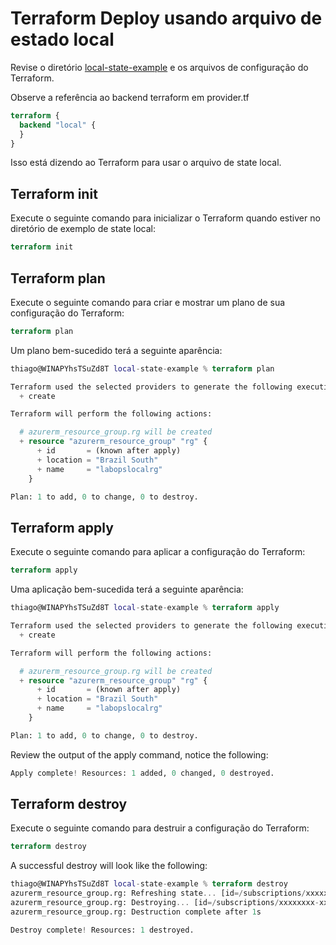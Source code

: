 # Terraform Deploy usando arquivo de estado local

Revise o diretório [local-state-example](https://github.com/thiago88sp/terraform-treinamento/tree/master/3-terraform-state/local-state-example) e os arquivos de configuração do Terraform.

Observe a referência ao backend terraform em provider.tf

```terraform
terraform {
  backend "local" {
  }
}
```

Isso está dizendo ao Terraform para usar o arquivo de state local.

## Terraform init

Execute o seguinte comando para inicializar o Terraform quando estiver no diretório de exemplo de state local:

```terraform
terraform init
```

## Terraform plan

Execute o seguinte comando para criar e mostrar um plano de sua configuração do Terraform:

```terraform
terraform plan
```

Um plano bem-sucedido terá a seguinte aparência:

```terraform
thiago@WINAPYhsTSuZd8T local-state-example % terraform plan

Terraform used the selected providers to generate the following execution plan. Resource actions are indicated with the following symbols:
  + create

Terraform will perform the following actions:

  # azurerm_resource_group.rg will be created
  + resource "azurerm_resource_group" "rg" {
      + id       = (known after apply)
      + location = "Brazil South"
      + name     = "labopslocalrg"
    }

Plan: 1 to add, 0 to change, 0 to destroy.
```

## Terraform apply

Execute o seguinte comando para aplicar a configuração do Terraform:

```terraform
terraform apply
```

Uma aplicação bem-sucedida terá a seguinte aparência:

```terraform
thiago@WINAPYhsTSuZd8T local-state-example % terraform apply

Terraform used the selected providers to generate the following execution plan. Resource actions are indicated with the following symbols:
  + create

Terraform will perform the following actions:

  # azurerm_resource_group.rg will be created
  + resource "azurerm_resource_group" "rg" {
      + id       = (known after apply)
      + location = "Brazil South"
      + name     = "labopslocalrg"
    }

Plan: 1 to add, 0 to change, 0 to destroy.
```

Review the output of the apply command, notice the following:

```terraform
Apply complete! Resources: 1 added, 0 changed, 0 destroyed.
```

## Terraform destroy

Execute o seguinte comando para destruir a configuração do Terraform:

```terraform
terraform destroy
```

A successful destroy will look like the following:

```terraform
thiago@WINAPYhsTSuZd8T local-state-example % terraform destroy
azurerm_resource_group.rg: Refreshing state... [id=/subscriptions/xxxxxxxx-xxxx-xxxx-xxxx-xxxxxxxxxxxx/resourceGroups/labopslocalrg]
azurerm_resource_group.rg: Destroying... [id=/subscriptions/xxxxxxxx-xxxx-xxxx-xxxx-xxxxxxxxxxxx/resourceGroups/labopslocalrg]
azurerm_resource_group.rg: Destruction complete after 1s

Destroy complete! Resources: 1 destroyed.
```



